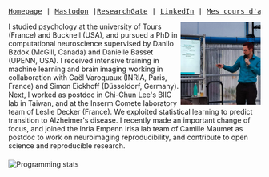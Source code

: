 <p><pre align="center"><a href="https://jlefortbesnard.github.io">Homepage</a> | <a href="https://framapiaf.org/@ohso_X">Mastodon</a> |<a href="https://www.researchgate.net/profile/Jeremy-Lefort-Besnard">ResearchGate</a> | <a href="https://www.linkedin.com/in/jeremy-lefort-besnard-a806b28a">LinkedIn</a> | <a href="https://jlefortbesnard.github.io/Structure/MLclass.html">Mes cours d'apprentissage automatique & Python (French)</a> </pre></p>

<img src="https://raw.githubusercontent.com/JLefortBesnard/JLefortBesnard.github.io/master/Images/picme9.PNG" alt="profil pic" align="right" style="width:160px;"/>

I studied psychology at the university of Tours (France) and Bucknell (USA), and pursued a PhD in computational neuroscience supervised by Danilo Bzdok (McGill, Canada) and Danielle Basset (UPENN, USA). I received intensive training in machine learning and brain imaging working in collaboration with Gaël Varoquaux (INRIA, Paris, France) and Simon Eickhoff (Düsseldorf, Germany). Next, I worked as postdoc in Chi-Chun Lee's BIIC lab in Taiwan, and at the Inserm Comete laboratory team of Leslie Decker (France). We exploited statistical learning to predict transition to Alzheimer's disease. I recently made an important change of focus, and joined the Inria Empenn Irisa lab team of Camille Maumet as postdoc to work on neuroimaging reproducibility, and contribute to open science and reproducible research. 

<img src="https://github-readme-stats.vercel.app/api/top-langs/?username=jlefortbesnard&layout=compact"
     alt="Programming stats" align="middle" style="width:270px"/>



